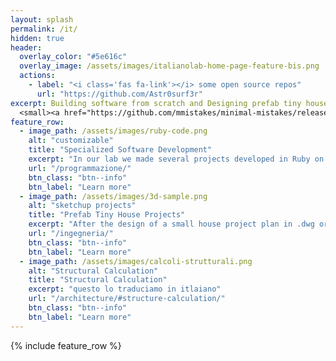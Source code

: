```yaml
---
layout: splash
permalink: /it/
hidden: true
header:
  overlay_color: "#5e616c"
  overlay_image: /assets/images/italianolab-home-page-feature-bis.png
  actions:
    - label: "<i class='fas fa-link'></i> some open source repos"
      url: "https://github.com/Astr0surf3r"
excerpt: Building software from scratch and Designing prefab tiny houses <br />
  <small><a href="https://github.com/mmistakes/minimal-mistakes/releases/tag/4.24.0"></a></small>
feature_row:
  - image_path: /assets/images/ruby-code.png
    alt: "customizable"
    title: "Specialized Software Development"
    excerpt: "In our lab we made several projects developed in Ruby on Rails for many company's field of business: logistic, health care, real estate."
    url: "/programmazione/"
    btn_class: "btn--info"
    btn_label: "Learn more"
  - image_path: /assets/images/3d-sample.png
    alt: "sketchup projects"
    title: "Prefab Tiny House Projects"
    excerpt: "After the design of a small house project plan in .dwg or .dxf we can create a 3D model using a 3D software like Sketchup."
    url: "/ingegneria/"
    btn_class: "btn--info"
    btn_label: "Learn more"
  - image_path: /assets/images/calcoli-strutturali.png
    alt: "Structural Calculation"
    title: "Structural Calculation"
    excerpt: "questo lo traduciamo in itlaiano"
    url: "/architecture/#structure-calculation/"
    btn_class: "btn--info"
    btn_label: "Learn more"      
---
```


{% include feature_row %}
